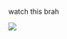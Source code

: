 watch this brah

![](https://scontent.fbud5-1.fna.fbcdn.net/v/t1.15752-9/438089978_780189024180355_5675557011579317988_n.png?_nc_cat=101&ccb=1-7&_nc_sid=5f2048&_nc_ohc=969ypfJBoXEQ7kNvgEMJbZ7&_nc_ht=scontent.fbud5-1.fna&oh=03_Q7cD1QEQ-FlCO8RavGZpZJjWnhig4xpoiP389Pb7oqh8SSORPw&oe=668311DA)
